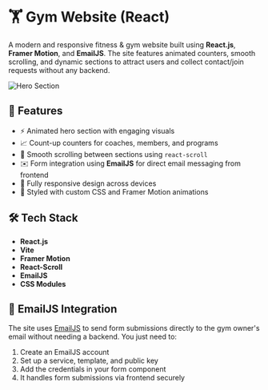 # 🏋️ Gym Website (React)

A modern and responsive fitness & gym website built using **React.js**, **Framer Motion**, and **EmailJS**. The site features animated counters, smooth scrolling, and dynamic sections to attract users and collect contact/join requests without any backend.

![Hero Section](https://github.com/Snehaa244/Cover-Image/blob/main/image.PNG)


## 🚀 Features

- ⚡ Animated hero section with engaging visuals
- 📈 Count-up counters for coaches, members, and programs
- 🎯 Smooth scrolling between sections using `react-scroll`
- ✉️ Form integration using **EmailJS** for direct email messaging from frontend
- 📱 Fully responsive design across devices
- 🎨 Styled with custom CSS and Framer Motion animations


## 🛠️ Tech Stack

- **React.js**
- **Vite**
- **Framer Motion**
- **React-Scroll**
- **EmailJS**
- **CSS Modules**


## 📩 EmailJS Integration

The site uses [EmailJS](https://www.emailjs.com/) to send form submissions directly to the gym owner's email without needing a backend. You just need to:

1. Create an EmailJS account
2. Set up a service, template, and public key
3. Add the credentials in your form component
4. It handles form submissions via frontend securely



